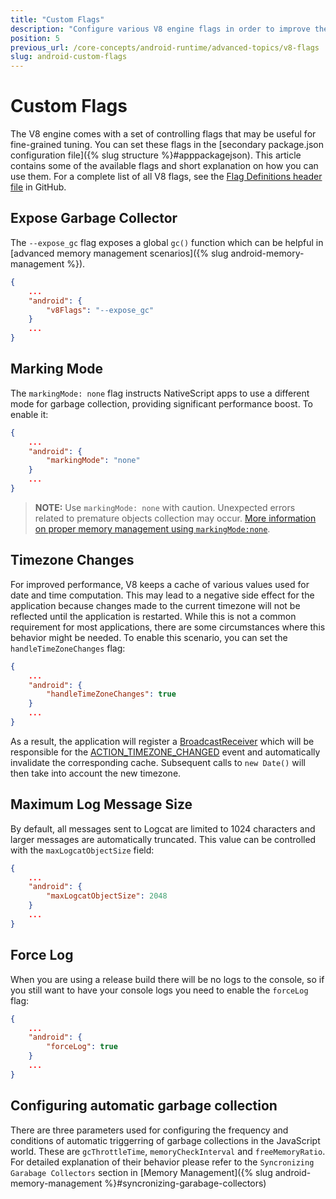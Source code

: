 ```yaml
---
title: "Custom Flags"
description: "Configure various V8 engine flags in order to improve the performance of your app, or to obtain more comprehensive information during debugging"
position: 5
previous_url: /core-concepts/android-runtime/advanced-topics/v8-flags
slug: android-custom-flags
---
```


# Custom Flags

The V8 engine comes with a set of controlling flags that may be useful for fine-grained tuning. You can set these flags in the [secondary package.json configuration file]({% slug structure %}#apppackagejson). This article contains some of the available flags and short explanation on how you can use them. For a complete list of all V8 flags, see the [Flag Definitions header file](https://github.com/v8/v8/blob/6.9.247/src/flag-definitions.h) in GitHub.

## Expose Garbage Collector

The `--expose_gc` flag exposes a global `gc()` function which can be helpful in [advanced memory management scenarios]({% slug android-memory-management %}).

```JSON
{
    ...
    "android": {
        "v8Flags": "--expose_gc"
    }
    ...
}
```

## Marking Mode

The `markingMode: none` flag instructs NativeScript apps to use a different mode for garbage collection, providing significant performance boost. To enable it:

```JSON
{
    ...
    "android": {
        "markingMode": "none"
    }
    ...
}
```

> **NOTE:** Use `markingMode: none` with caution. Unexpected errors related to premature objects collection may occur. [More information on proper memory management using `markingMode:none`](./marking-mode-none).

## Timezone Changes

For improved performance, V8 keeps a cache of various values used for date and time computation. This may lead to a negative side effect for the application because changes made to the current timezone will not be reflected until the application is restarted. While this is not a common requirement for most applications, there are some circumstances where this behavior might be needed. To enable this scenario, you can set the `handleTimeZoneChanges` flag:

```JSON
{
    ...
    "android": {
        "handleTimeZoneChanges": true
    }
    ...
}
```

As a result, the application will register a [BroadcastReceiver](https://developer.android.com/guide/components/broadcasts) which will be responsible for the [ACTION_TIMEZONE_CHANGED](https://developer.android.com/reference/android/content/Intent.html#ACTION_TIMEZONE_CHANGED) event and automatically invalidate the corresponding cache. Subsequent calls to `new Date()` will then take into account the new timezone.

## Maximum Log Message Size

By default, all messages sent to Logcat are limited to 1024 characters and larger messages are automatically truncated. This value can be controlled with the `maxLogcatObjectSize` field:

```JSON
{
    ...
    "android": {
        "maxLogcatObjectSize": 2048
    }
    ...
}
```

## Force Log

When you are using a release build there will be no logs to the console, so if you still want to have your console logs you need to enable the `forceLog` flag:

```JSON
{
    ...
    "android": {
        "forceLog": true
    }
    ...
}
```

## Configuring automatic garbage collection

There are three parameters used for configuring the frequency and conditions of automatic triggerring of garbage collections in the JavaScript world. These are `gcThrottleTime`, `memoryCheckInterval` and `freeMemoryRatio`. For detailed explanation of their behavior please refer to the `Syncronizing Garabage Collectors` section in [Memory Management]({% slug android-memory-management %}#syncronizing-garabage-collectors)

